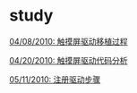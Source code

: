 # study #



[04/08/2010: 触摸屏驱动移植过程](http://code.google.com/p/androidteam/wiki/wuqiudong2?ts=1260620627&updated=AndroidSourceCodeDownload)

[04/20/2010: 触摸屏驱动代码分析](http://code.google.com/p/androidteam/wiki/wuqiudong3?ts=1260620627&updated=AndroidSourceCodeDownload)

[05/11/2010: 注册驱动步骤](http://code.google.com/p/androidteam/wiki/wuqiudong4?ts=1260620627&updated=AndroidSourceCodeDownload)